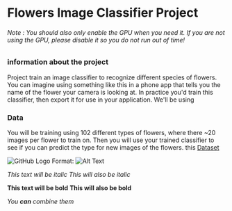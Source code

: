 # Flowers Image Classifier Project


###### Note :  You should also only enable the GPU when you need it. If you are not using the GPU, please disable it so you do not run out of time!

### information about the project 
Project train an image classifier to recognize different species of flowers. You can imagine using something like this in a phone app that tells you the name of the flower your camera is looking at. In practice you'd train this classifier, then export it for use in your application. We'll be using 


### Data
You will be training using 102 different types of flowers, where there ~20 images per flower to train on.  Then you will use your trained classifier to see if you can predict the type for new images of the flowers.
this [Dataset](http://www.robots.ox.ac.uk/~vgg/data/flowers/102/index.html)



![GitHub Logo](/images/logo.png)
Format: ![Alt Text](url)


*This text will be italic*
_This will also be italic_

**This text will be bold**
__This will also be bold__

_You **can** combine them_

